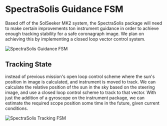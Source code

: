 # SpectraSolis Guidance FSM

Based off of the SolSeeker MK2 system, the SpectraSolis package will need to make
certain improvements ton instrument guidance in order to achieve enough tracking
stability for a safe coronagraph image. We plan on achieving this by implementing
a closed loop vector control system. 

![SpectraSolis Guidance FSM](http://www.plantuml.com/plantuml/proxy?cache=no&src=https://raw.githubusercontent.com/breezeaguilar/HASP-2025/Docs/RPi/Resources/main/Guidance.iuml)

## Tracking State
instead of previous mission's open loop control scheme where the sun's position in image is calculated, and instrument is moved to track. We can calculate the relative position of the sun in the sky based on the steering image, and use a closed loop control scheme to track to that vector. With just the addition of a gyroscope on the instrument package, we can estimate the required scope position some time in the future, given current conditions.

![SpectraSolis Tracking FSM](http://www.plantuml.com/plantuml/proxy?cache=no&src=https://raw.githubusercontent.com/breezeaguilar/HASP-2025/Docs/RPi/Resources/main/Tracking.iuml)